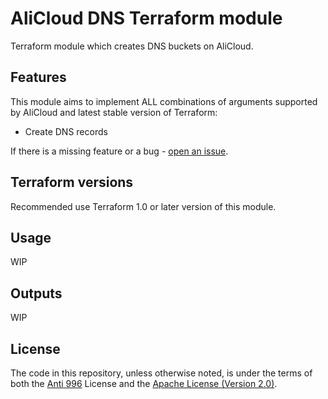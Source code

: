 # AliCloud DNS Terraform module

Terraform module which creates DNS buckets on AliCloud.

## Features

This module aims to implement ALL combinations of arguments supported by AliCloud and latest stable version of Terraform:

- Create DNS records

If there is a missing feature or a bug - [open an issue](https://github.com/StarUbiquitous/terraform-alicloud-dns/issues/new).

## Terraform versions

Recommended use Terraform 1.0 or later version of this module.

## Usage

WIP

## Outputs

WIP

## License

The code in this repository, unless otherwise noted, is under the terms of both the [Anti 996](https://github.com/996icu/996.ICU/blob/master/LICENSE) License and the [Apache License (Version 2.0)](./LICENSE-APACHE).
